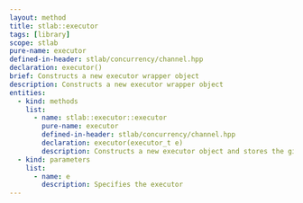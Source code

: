```yaml
---
layout: method
title: stlab::executor
tags: [library]
scope: stlab
pure-name: executor
defined-in-header: stlab/concurrency/channel.hpp 
declaration: executor()
brief: Constructs a new executor wrapper object
description: Constructs a new executor wrapper object
entities:
  - kind: methods
    list:
      - name: stlab::executor::executor
        pure-name: executor
        defined-in-header: stlab/concurrency/channel.hpp 
        declaration: executor(executor_t e)
        description: Constructs a new executor object and stores the given executor in it.
  - kind: parameters
    list:
      - name: e
        description: Specifies the executor
---
```

